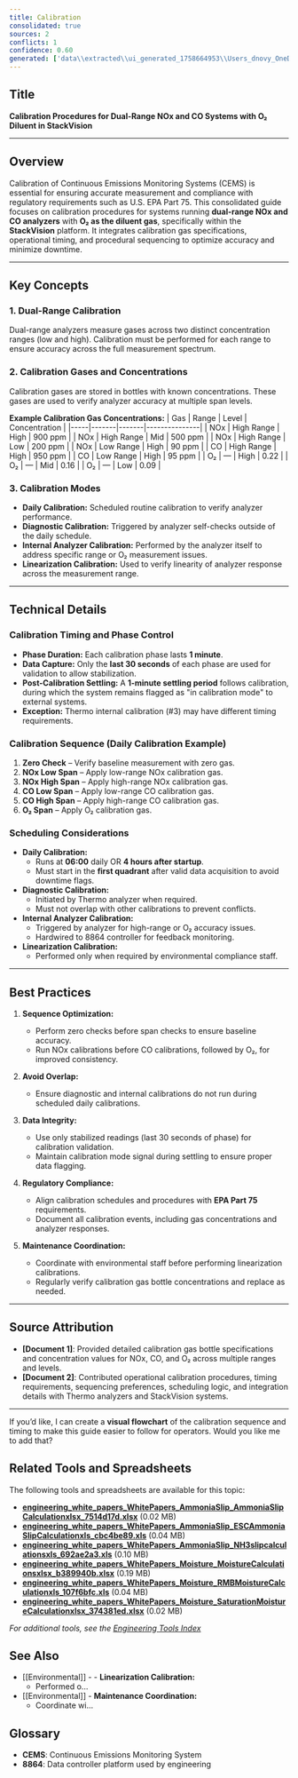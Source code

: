 ```yaml
---
title: Calibration
consolidated: true
sources: 2
conflicts: 1
confidence: 0.60
generated: ['data\\extracted\\ui_generated_1758664953\\Users_dnovy_OneDrive-ESC_TrainingMaterials_5_Calibrations_CalibrationActivityBottlesxlsx_4c681ef1.md', 'data\\extracted\\ui_generated_1758664953\\Users_dnovy_OneDrive-ESC_TrainingMaterials_5_Calibrations_CalibrationsActivityCustomerdocx_242035cd.md']  # This would be a timestamp
---
```


## Title  
**Calibration Procedures for Dual-Range NOx and CO Systems with O₂ Diluent in StackVision**

---

## Overview  
Calibration of Continuous Emissions Monitoring Systems (CEMS) is essential for ensuring accurate measurement and compliance with regulatory requirements such as U.S. EPA Part 75. This consolidated guide focuses on calibration procedures for systems running **dual-range NOx and CO analyzers** with **O₂ as the diluent gas**, specifically within the **StackVision** platform. It integrates calibration gas specifications, operational timing, and procedural sequencing to optimize accuracy and minimize downtime.

---

## Key Concepts  

### 1. **Dual-Range Calibration**  
Dual-range analyzers measure gases across two distinct concentration ranges (low and high). Calibration must be performed for each range to ensure accuracy across the full measurement spectrum.

### 2. **Calibration Gases and Concentrations**  
Calibration gases are stored in bottles with known concentrations. These gases are used to verify analyzer accuracy at multiple span levels.

**Example Calibration Gas Concentrations:**
| Gas | Range | Level | Concentration |
|-----|-------|-------|---------------|
| NOx | High Range | High | 900 ppm |
| NOx | High Range | Mid | 500 ppm |
| NOx | High Range | Low | 200 ppm |
| NOx | Low Range | High | 90 ppm |
| CO  | High Range | High | 950 ppm |
| CO  | Low Range | High | 95 ppm |
| O₂  | — | High | 0.22 |
| O₂  | — | Mid | 0.16 |
| O₂  | — | Low | 0.09 |

### 3. **Calibration Modes**  
- **Daily Calibration:** Scheduled routine calibration to verify analyzer performance.
- **Diagnostic Calibration:** Triggered by analyzer self-checks outside of the daily schedule.
- **Internal Analyzer Calibration:** Performed by the analyzer itself to address specific range or O₂ measurement issues.
- **Linearization Calibration:** Used to verify linearity of analyzer response across the measurement range.

---

## Technical Details  

### Calibration Timing and Phase Control  
- **Phase Duration:** Each calibration phase lasts **1 minute**.  
- **Data Capture:** Only the **last 30 seconds** of each phase are used for validation to allow stabilization.  
- **Post-Calibration Settling:** A **1-minute settling period** follows calibration, during which the system remains flagged as "in calibration mode" to external systems.  
- **Exception:** Thermo internal calibration (#3) may have different timing requirements.

### Calibration Sequence (Daily Calibration Example)  
1. **Zero Check** – Verify baseline measurement with zero gas.  
2. **NOx Low Span** – Apply low-range NOx calibration gas.  
3. **NOx High Span** – Apply high-range NOx calibration gas.  
4. **CO Low Span** – Apply low-range CO calibration gas.  
5. **CO High Span** – Apply high-range CO calibration gas.  
6. **O₂ Span** – Apply O₂ calibration gas.

### Scheduling Considerations  
- **Daily Calibration:**  
  - Runs at **06:00** daily OR **4 hours after startup**.  
  - Must start in the **first quadrant** after valid data acquisition to avoid downtime flags.  
- **Diagnostic Calibration:**  
  - Initiated by Thermo analyzer when required.  
  - Must not overlap with other calibrations to prevent conflicts.  
- **Internal Analyzer Calibration:**  
  - Triggered by analyzer for high-range or O₂ accuracy issues.  
  - Hardwired to 8864 controller for feedback monitoring.  
- **Linearization Calibration:**  
  - Performed only when required by environmental compliance staff.

---

## Best Practices  

1. **Sequence Optimization:**  
   - Perform zero checks before span checks to ensure baseline accuracy.  
   - Run NOx calibrations before CO calibrations, followed by O₂, for improved consistency.

2. **Avoid Overlap:**  
   - Ensure diagnostic and internal calibrations do not run during scheduled daily calibrations.

3. **Data Integrity:**  
   - Use only stabilized readings (last 30 seconds of phase) for calibration validation.  
   - Maintain calibration mode signal during settling to ensure proper data flagging.

4. **Regulatory Compliance:**  
   - Align calibration schedules and procedures with **EPA Part 75** requirements.  
   - Document all calibration events, including gas concentrations and analyzer responses.

5. **Maintenance Coordination:**  
   - Coordinate with environmental staff before performing linearization calibrations.  
   - Regularly verify calibration gas bottle concentrations and replace as needed.

---

## Source Attribution  

- **[Document 1]**: Provided detailed calibration gas bottle specifications and concentration values for NOx, CO, and O₂ across multiple ranges and levels.  
- **[Document 2]**: Contributed operational calibration procedures, timing requirements, sequencing preferences, scheduling logic, and integration details with Thermo analyzers and StackVision systems.

---

If you’d like, I can create a **visual flowchart** of the calibration sequence and timing to make this guide easier to follow for operators. Would you like me to add that?

## Related Tools and Spreadsheets

The following tools and spreadsheets are available for this topic:

- **[engineering_white_papers_WhitePapers_AmmoniaSlip_AmmoniaSlipCalculationxlsx_7514d17d.xlsx](../tools/engineering_white_papers_WhitePapers_AmmoniaSlip_AmmoniaSlipCalculationxlsx_7514d17d.xlsx)** (0.02 MB)
- **[engineering_white_papers_WhitePapers_AmmoniaSlip_ESCAmmoniaSlipCalculationxls_cbc4be89.xls](../tools/engineering_white_papers_WhitePapers_AmmoniaSlip_ESCAmmoniaSlipCalculationxls_cbc4be89.xls)** (0.04 MB)
- **[engineering_white_papers_WhitePapers_AmmoniaSlip_NH3slipcalculationsxls_692ae2a3.xls](../tools/engineering_white_papers_WhitePapers_AmmoniaSlip_NH3slipcalculationsxls_692ae2a3.xls)** (0.10 MB)
- **[engineering_white_papers_WhitePapers_Moisture_MoistureCalculationsxlsx_b389940b.xlsx](../tools/engineering_white_papers_WhitePapers_Moisture_MoistureCalculationsxlsx_b389940b.xlsx)** (0.19 MB)
- **[engineering_white_papers_WhitePapers_Moisture_RMBMoistureCalculationxls_107f6bfc.xls](../tools/engineering_white_papers_WhitePapers_Moisture_RMBMoistureCalculationxls_107f6bfc.xls)** (0.04 MB)
- **[engineering_white_papers_WhitePapers_Moisture_SaturationMoistureCalculationxlsx_374381ed.xlsx](../tools/engineering_white_papers_WhitePapers_Moisture_SaturationMoistureCalculationxlsx_374381ed.xlsx)** (0.02 MB)

*For additional tools, see the [Engineering Tools Index](../tools/README.md)*

## See Also

- [[Environmental]] - - **Linearization Calibration:**  
  - Performed o...
- [[Environmental]] - **Maintenance Coordination:**  
   - Coordinate wi...


## Glossary

- **CEMS**: Continuous Emissions Monitoring System
- **8864**: Data controller platform used by engineering
